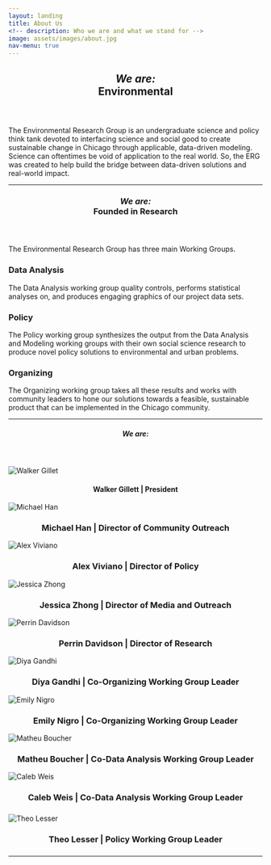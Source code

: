 ```yaml
---
layout: landing
title: About Us
<!-- description: Who we are and what we stand for -->
image: assets/images/about.jpg
nav-menu: true
---
```


<!-- Main -->
<div id="main" class="alt">

<!-- One -->
<section id="one">
	<div class="inner">
		<header class="major">
			<h1><i>We are:</i><br>Environmental</h1>
		</header>

<!-- Content One -->
<p>The Environmental Research Group is an undergraduate science and policy think tank devoted to interfacing science and social good to create sustainable change in Chicago through applicable, data-driven modeling. Science can oftentimes be void of application to the real world. So, the ERG was created to help build the bridge between data-driven solutions and real-world impact.</p>

<hr class="major" />

<!-- Two -->
<section id="one">
	<div class="inner">
		<header class="major">
			<h1><i>We are:</i><br>Founded in Research</h1>
		</header>

<!-- Content Two-->
<p>The Environmental Research Group has three main Working Groups. </p>
<div class="row">
	<div class="6u 12u$(small)">
		<h3>Data Analysis</h3>
		<p>The Data Analysis working group quality controls, performs statistical analyses on, and produces engaging graphics of our project data sets.</p>
	</div>
<!--	<div class="6u$ 12u$(small)">
		<h3>Modeling</h3>
		<p>The Modeling working group works with and develops geospatial and temporal environmental models, with particular interest in Machine Learning.</p>
	</div> -->
	<div class="6u 12u$(small)">
		<h3>Policy</h3>
		<p>The Policy working group synthesizes the output from the Data Analysis and Modeling working groups with their own social science research to produce novel policy solutions to environmental and urban problems.</p>
	</div>
	<div class="6u$ 12u$(small)">
		<h3>Organizing</h3>
		<p>The Organizing working group takes all these results and works with community leaders to hone our solutions towards a feasible, sustainable product that can be implemented in the Chicago community.</p>
	</div>
</div>

<hr class="major" />

<!-- Three -->
<section id="one">
	<div class="inner">
		<header class="major">
			<h1><i>We are:</i></h1>
		</header>

<!-- Content Three-->
<div class="row">
	<div class="row">
		<div class="4u 12u$(medium)">
			<img src="assets/images/img_walker.png" alt="Walker Gillet">
			<h4 style="text-align:center">Walker Gillett | President</h4>
		</div>
		<div class="4u 12u$(medium)">
			<img src="assets/images/img_michael.png" alt="Michael Han">
			<h3 style="text-align:center">Michael Han | Director of Community Outreach</h3>
		</div>
		<div class="4u$ 12u$(medium)">
			<img src="assets/images/img_alex.png" alt="Alex Viviano">
			<h3 style="text-align:center">Alex Viviano | Director of Policy</h3>
		</div>
    		<div class="4u 12u$(medium)">
			<img src="assets/images/img_jessica.png" alt="Jessica Zhong">
			<h3 style="text-align:center">Jessica Zhong | Director of Media and Outreach</h3>
		</div>
		<div class="4u 12u$(medium)">
			<img src="assets/images/img_perrin.png" alt="Perrin Davidson">
			<h3 style="text-align:center">Perrin Davidson | Director of Research</h3>
		</div>
		<div class="4u$ 12u$(medium)">
			<img src="assets/images/img_marianna.png" alt="Diya Gandhi">
			<h3 style="text-align:center">Diya Gandhi | Co-Organizing Working Group Leader</h3>
		</div>
		<div class="4u 12u$(medium)">
			<img src="assets/images/img_juni.png" alt="Emily Nigro">
			<h3 style="text-align:center">Emily Nigro | Co-Organizing Working Group Leader</h3>
		</div>
		<div class="4u 12u$(medium)">
			<img src="assets/images/img_jessica.png" alt="Matheu Boucher">
			<h3 style="text-align:center">Matheu Boucher | Co-Data Analysis Working Group Leader</h3>
		</div>
		<div class="4u$ 12u$(medium)">
			<img src="assets/images/img_jessica.png" alt="Caleb Weis">
			<h3 style="text-align:center">Caleb Weis | Co-Data Analysis Working Group Leader</h3>
		</div>
		<div class="4u 12u$(medium)">
			<h3 style="text-align:center"></h3>
			<h4 style="text-align:center"><i></i></h4>
		</div>
		<div class="4u 12u$(medium)">
			<img src="assets/images/img_jessica.png" alt="Theo Lesser">
			<h3 style="text-align:center">Theo Lesser | Policy Working Group Leader</h3>
		</div>
		<div class="4u$ 12u$(medium)">
			<h3 style="text-align:center"></h3>
			<h4 style="text-align:center"><i></i></h4>
		</div>
	</div>
</div>

<hr class="major" />

<!-- End -->
</div>
